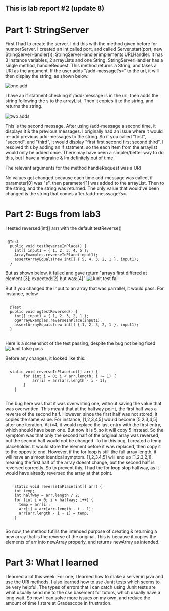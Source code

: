 ## This is lab report #2 (update 8)

# Part 1: StringServer
First I had to create the server. I did this with the method given before for numberServer. I created an int called port, and called Server.start(port, new StringServerHandler()); StringServerHandler implements URLHandler. It has 3 instance variables, 2 arrayLists and one String. StringServerHandler has a single method, handleRequest. This method returns a String, and takes a URI as the argument. If the user adds "/add-message?s=<string>" to the url, it will then display the string, as shown below.
 
![one add](https://imgur.com/ZcMZImS.png)
 
I have an if statment checking if /add-message is in the url, then adds the string following the s to the arrayList. Then it copies it to the string, and returns the string. 

![two adds](https://imgur.com/1BpXJcK.png)
 
 This is the second message. After using /add-message a second time, it displays it & the previous messages. I originally had an issue where it would re-add previous add-messages to the string. So if you called "first", "second", and "third", it would display "first first second first second third". I resolved this by adding an if statment, so the each item from the arraylist would only be added once. There may have been a simpler/better way to do this, but I have a migraine & Im definitely out of time.
  
  
The relevant arguments for the method handleRequest was a URI
  
  
No values got changed because each time add-message was called, if parameter[0] was "s", then parameter[1] was added to the arrayList. Then to the string, and the string was returned. The only value that would've been changed is the string that comes after /add-messsage?s=<string>.

  
# Part 2: Bugs from lab3
  
I tested reversed(int[] arr) with the default testReverse()
 
 <pre><code>
 @Test
  public void testReverseInPlace() {
    int[] input1 = { 1, 2, 3, 4, 5 };
    ArrayExamples.reverseInPlace(input1);
    assertArrayEquals(new int[] { 5, 4, 3, 2, 1 }, input1);
  }
</code></pre>

But as shown below, it failed and gave return "arrays first differed at element [3]; expected:[2] but was:[4]"
![Junit test fail](https://imgur.com/AIPbnF8.png)

 But if you changed the input to an array that was parrallel, it would pass. For instance, below
  <pre><code>
  @Test
  public void ogtestReversed() {
    int[] input1 = { 1, 2, 3, 2, 1 };
    ogArrayExamples.reverseInPlace(input1);
    assertArrayEquals(new int[] { 1, 2, 3, 2, 1 }, input1);
  }
  </code></pre>
 
 Here is a screenshot of the test passing, despite the bug not being fixed
 ![Junit false pass](https://imgur.com/IPIGPwG.png)
  
Before any changes, it looked like this:
  
 <pre><code> 
  static void reverseInPlace(int[] arr) {
        for (int i = 0; i < arr.length; i += 1) {
            arr[i] = arr[arr.length - i - 1];
        }                                
    }
   </code></pre>
         

The bug here was that it was overwriting one, without saving the value that was overwritten. This meant that at the halfway point, the first half was a reverse of the second half. However, since the first half was not stored, it copies the same value. For instance, [1,2,3,4,5] would become [5,2,3,4,5] after one iteration. At i=4, it would replace the last entry with the first entry, which should have been one. But now it is 5, so it will copy 5 instead. So the symptom was that only the second half of the original array was reversed, but the second half would not be changed. To fix this bug, I created a temp placeholder. It would store the element before it was replaced, then copy it to the opposite end. However, if the for loop is still the full array length, it will have an almost identical symptom. [1,2,3,4,5] will end up [1,2,3,2,1], meaning the first half of the array doesnt change, but the second half is reversed correctly. So to prevent this, I had the for loop stop halfway, as it would have already reversed the array at that point.
                                       
  <pre><code>                             
    static void reverseInPlace(int[] arr) {
    int temp;
    int halfway = arr.length / 2;
    for (int i = 0; i < halfway; i++) {
      temp = arr[i];
      arr[i] = arr[arr.length - i - 1];
      arr[arr.length - i - 1] = temp;
    }
 </code></pre>
  
So now, the method fufills the intended purpose of creating & returning a new array that is the reverse of the original. This is because it copies the elements of arr into newArray properly, and returns newArray as intended.
  
# Part 3: What I learned
I learned a lot this week. For one, I learned how to make a server in java and use the URI methods. I also learned how to use Junit tests which seems to be very helpful. The types of errors that I can catch using Junit tests are what usually send me to the cse basement for tutors, which usually have a long wait. So now I can solve more issues on my own, and reduce the amount of time I stare at Gradescope in frustration.
